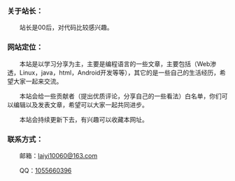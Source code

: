 ### 关于站长：

　　站长是00后，对代码比较感兴趣。

### 网站定位：

　　本站是以学习分享为主，主要是编程语言的一些文章，主要包括（Web渗透，Linux，java，html，Android开发等等），其它的是一些自己的生活经历，希望大家一起来交流。

　　本站会给一些贡献者（提出优质评论，分享自己的一些看法）白名单，你们可以编辑以及发表文章，希望可以大家一起共同进步。

　　本站会持续更新下去，有兴趣可以收藏本网址。

### 联系方式：

　　邮箱：[laiyi10060@163.com](https://mail.163.com/) 

　　QQ：[1055660396](https://api.btstu.cn/qqtalk/api.php?qq=1055660396) 

